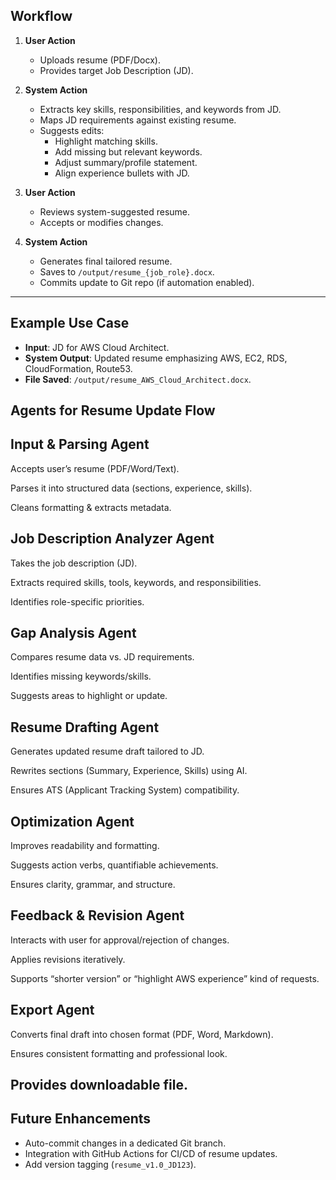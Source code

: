 ## Workflow

1. **User Action**  
   - Uploads resume (PDF/Docx).  
   - Provides target Job Description (JD).  

2. **System Action**  
   - Extracts key skills, responsibilities, and keywords from JD.  
   - Maps JD requirements against existing resume.  
   - Suggests edits:  
     - Highlight matching skills.  
     - Add missing but relevant keywords.  
     - Adjust summary/profile statement.  
     - Align experience bullets with JD.  

3. **User Action**  
   - Reviews system-suggested resume.  
   - Accepts or modifies changes.  

4. **System Action**  
   - Generates final tailored resume.  
   - Saves to `/output/resume_{job_role}.docx`.  
   - Commits update to Git repo (if automation enabled).  

---

## Example Use Case
- **Input**: JD for AWS Cloud Architect.  
- **System Output**: Updated resume emphasizing AWS, EC2, RDS, CloudFormation, Route53.  
- **File Saved**: `/output/resume_AWS_Cloud_Architect.docx`.  

## Agents for Resume Update Flow

## Input & Parsing Agent

Accepts user’s resume (PDF/Word/Text).

Parses it into structured data (sections, experience, skills).

Cleans formatting & extracts metadata.

## Job Description Analyzer Agent

Takes the job description (JD).

Extracts required skills, tools, keywords, and responsibilities.

Identifies role-specific priorities.

## Gap Analysis Agent

Compares resume data vs. JD requirements.

Identifies missing keywords/skills.

Suggests areas to highlight or update.

## Resume Drafting Agent

Generates updated resume draft tailored to JD.

Rewrites sections (Summary, Experience, Skills) using AI.

Ensures ATS (Applicant Tracking System) compatibility.

## Optimization Agent

Improves readability and formatting.

Suggests action verbs, quantifiable achievements.

Ensures clarity, grammar, and structure.

## Feedback & Revision Agent

Interacts with user for approval/rejection of changes.

Applies revisions iteratively.

Supports “shorter version” or “highlight AWS experience” kind of requests.

## Export Agent

Converts final draft into chosen format (PDF, Word, Markdown).

Ensures consistent formatting and professional look.

Provides downloadable file.
---

## Future Enhancements
- Auto-commit changes in a dedicated Git branch.  
- Integration with GitHub Actions for CI/CD of resume updates.  
- Add version tagging (`resume_v1.0_JD123`).  
